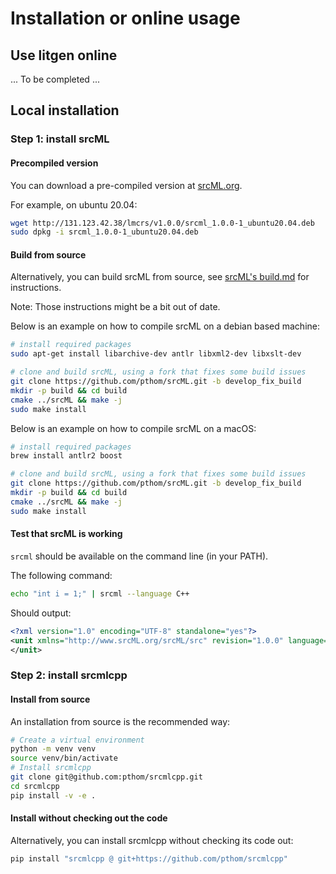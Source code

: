 # Installation or online usage

## Use litgen online

... To be completed ...

## Local installation

### Step 1: install srcML


#### Precompiled version
You can download a pre-compiled version at [srcML.org](https://www.srcml.org/#download).

For example, on ubuntu 20.04:
```bash
wget http://131.123.42.38/lmcrs/v1.0.0/srcml_1.0.0-1_ubuntu20.04.deb
sudo dpkg -i srcml_1.0.0-1_ubuntu20.04.deb
```

#### Build from source
Alternatively, you can build srcML from source, see [srcML's build.md](https://github.com/srcML/srcML/blob/master/BUILD.md) for instructions.

Note: Those instructions might be a bit out of date.

Below is an example on how to compile srcML on a debian based machine:

```bash
# install required packages
sudo apt-get install libarchive-dev antlr libxml2-dev libxslt-dev

# clone and build srcML, using a fork that fixes some build issues
git clone https://github.com/pthom/srcML.git -b develop_fix_build
mkdir -p build && cd build
cmake ../srcML && make -j
sudo make install
```

Below is an example on how to compile srcML on a macOS:
```bash
# install required packages
brew install antlr2 boost

# clone and build srcML, using a fork that fixes some build issues
git clone https://github.com/pthom/srcML.git -b develop_fix_build
mkdir -p build && cd build
cmake ../srcML && make -j
sudo make install
```

#### Test that srcML is working

`srcml` should be available on the command line (in your PATH).

The following command:
```bash
echo "int i = 1;" | srcml --language C++
```
Should output:
```xml
<?xml version="1.0" encoding="UTF-8" standalone="yes"?>
<unit xmlns="http://www.srcML.org/srcML/src" revision="1.0.0" language="C++"><decl_stmt><decl><type><name>int</name></type> <name>i</name> <init>= <expr><literal type="number">1</literal></expr></init></decl>;</decl_stmt>
</unit>
```

### Step 2: install srcmlcpp

#### Install from source
An installation from source is the recommended way:

```bash
# Create a virtual environment
python -m venv venv
source venv/bin/activate
# Install srcmlcpp
git clone git@github.com:pthom/srcmlcpp.git
cd srcmlcpp
pip install -v -e .
```

#### Install without checking out the code
Alternatively, you can install srcmlcpp without checking its code out:
```bash
pip install "srcmlcpp @ git+https://github.com/pthom/srcmlcpp"
```
